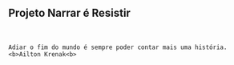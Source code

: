 ## Projeto Narrar é Resistir
<br>

```
Adiar o fim do mundo é sempre poder contar mais uma história.
<b>Ailton Krenak<b>

